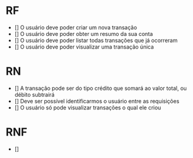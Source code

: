 # RF

- [] O usuário deve poder criar um nova transação
- [] O usuário deve poder obter um resumo da sua conta
- [] O usuário deve poder listar todas transações que já ocorreram
- [] O usuário deve poder visualizar uma transação única

# RN

- [] A transação pode ser do tipo crédito que somará ao valor total, ou débito subtrairá
- [] Deve ser possível identificarmos o usuário entre as requisições
- [] O usuário só pode visualizar transações o qual ele criou

# RNF

- []
